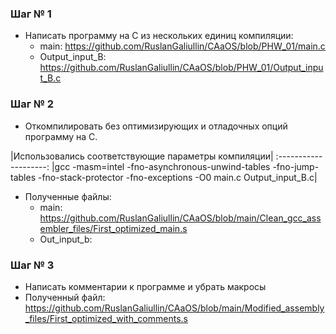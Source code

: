 ### Шаг № 1
- Написать программу на С из нескольких единиц компиляции:
  - main: https://github.com/RuslanGaliullin/CAaOS/blob/PHW_01/main.c
  - Output_input_B: https://github.com/RuslanGaliullin/CAaOS/blob/PHW_01/Output_input_B.c
### Шаг № 2
- Откомпилировать без оптимизирующих и отладочных опций программу на С.

|Использовались соответствующие параметры компиляции| 
:--------------------:
|gcc -masm=intel -fno-asynchronous-unwind-tables -fno-jump-tables -fno-stack-protector -fno-exceptions -O0 main.c Output_input_B.c|

- Полученные файлы: 
  - main: https://github.com/RuslanGaliullin/CAaOS/blob/main/Clean_gcc_assembler_files/First_optimized_main.s
  - Out_input_b: 
### Шаг № 3
- Написать комментарии к программе и убрать макросы
- Полученный файл: https://github.com/RuslanGaliullin/CAaOS/blob/main/Modified_assembly_files/First_optimized_with_comments.s
